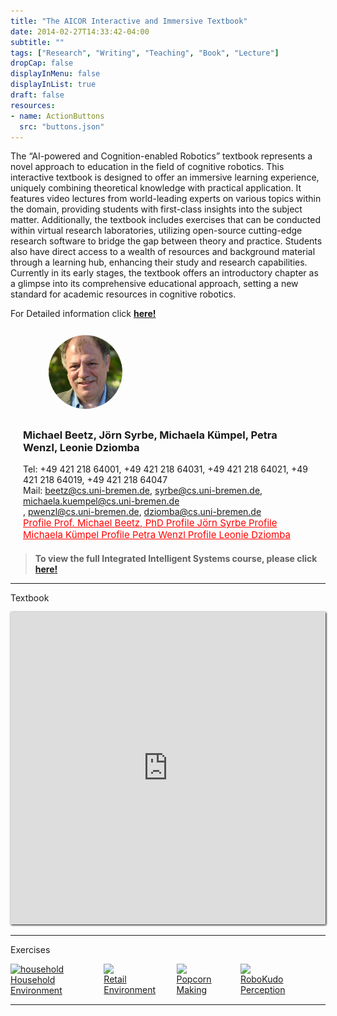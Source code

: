 ```yaml
---
title: "The AICOR Interactive and Immersive Textbook"
date: 2014-02-27T14:33:42-04:00
subtitle: ""
tags: ["Research", "Writing", "Teaching", "Book", "Lecture"]
dropCap: false
displayInMenu: false
displayInList: true
draft: false
resources:
- name: ActionButtons
  src: "buttons.json"
---
```


The “AI-powered and Cognition-enabled Robotics” textbook represents a novel
approach to education in the field of cognitive robotics. This interactive textbook is
designed to offer an immersive learning experience, uniquely combining theoretical
knowledge with practical application. It features video lectures from world-leading
experts on various topics within the domain, providing students with first-class
insights into the subject matter. Additionally, the textbook includes exercises that
can be conducted within virtual research laboratories, utilizing open-source
cutting-edge research software to bridge the gap between theory and practice.
Students also have direct access to a wealth of resources and background material
through a learning hub, enhancing their study and research capabilities. Currently in
its early stages, the textbook offers an introductory chapter as a glimpse into its
comprehensive educational approach, setting a new standard for academic resources
in cognitive robotics.

<div class="hidde-after-preview">
  For Detailed information click
  <a class="btn btn-success" target="_blank" href="the-aicor-interactive-and-immersive-textbook"><b>here!</b></a>
</div>

<!--more-->

 <div class="main-well-flex-container" style="margin:20px;align-items: center;">

  <div style="flex:30%;">
      <img src="mbeetz.jpg" width="200" style="clip-path: circle(35%);">
  </div>

  <div style="flex:70%;">
    <h3>Michael Beetz, Jörn Syrbe, Michaela Kümpel, Petra Wenzl, Leonie Dziomba</h3>
    Tel:     +49 421 218 64001, +49 421 218 64031, +49 421 218 64021, +49 421 218 64019, +49 421 218 64047 <br>
<!--    Fax:     +49 XXXXXXXXXX <br> -->
    Mail:    <a href="mailto:beetz@cs.uni-bremen.de">beetz@cs.uni-bremen.de</a>,
    <a href="mailto:syrbe@cs.uni-bremen.de">syrbe@cs.uni-bremen.de</a>,
     <a href="mailto:michaela.kuempel@cs.uni-bremen.de">michaela.kuempel@cs.uni-bremen.de</a><br>,
    <a href="mailto:pwenzl@cs.uni-bremen.de">pwenzl@cs.uni-bremen.de</a>,
    <a href="mailto:dziomba@cs.uni-bremen.de">dziomba@cs.uni-bremen.de</a><br>
    <a style="color:red" href="https://ai.uni-bremen.de/team/michael_beetz">
      <span style="font-size: 15px;">Profile Prof. Michael Beetz, PhD</span>
    </a>
    <a style="color:red" href="https://ai.uni-bremen.de/team/dr._jörn_syrbe">
      <span style="font-size: 15px;">Profile Jörn Syrbe</span>
    </a>
    <a style="color:red" href="https://ai.uni-bremen.de/team/michaela_kuempel">
      <span style="font-size: 15px;">Profile Michaela Kümpel</span>
    </a>
    <a style="color:red" href="https://ai.uni-bremen.de/team/petra_wenzl">
      <span style="font-size: 15px;">Profile Petra Wenzl</span>
    </a>
    <a style="color:red" href="https://ai.uni-bremen.de/team/leonie_dziomba">
      <span style="font-size: 15px;">Profile Leonie Dziomba</span>
    </a>
  </div>

</div>

> **To view the full Integrated Intelligent Systems course, please click <a class="btn btn-success" target="_blank" href="https://intel4coro.informatik.uni-bremen.de"><b>here!</b></a>**

---

Textbook

<iframe src="https://textbook.intel4coro.de" width="100%" height=500 style="border:none;box-shadow: 1px 1px 3px #000;" allowfullscreen></iframe>

---

Exercises

<div style="display:flex; overflow:auto;">
  <a href="https://binder.intel4coro.de/v2/gh/IntEL4CoRo/cram_teaching/researcher?urlpath=lab%2Ftree%2Flectures%2Fdemos%2Fhousehold.ipynb"
    target="_blank"
    style="display:flex; flex-direction:column;"
    class="btn btn-default">
      <img src="https://iris.informatik.uni-bremen.de/textbook/content/Ch01/18-joint-action.png" alt="household">
      <div>Household Environment</div>
  </a>
  <a href="https://binder.intel4coro.de/v2/gh/hawkina/COAI/save-state?urlpath=lab/tree/notebooks/retail_donbot.ipynb"
    target="_blank"
    style="display:flex; flex-direction:column;"
    class="btn btn-default">
      <img src="https://iris.informatik.uni-bremen.de/textbook/content/Ch01/14-retail-robots.png">
      <div>Retail Environment</div>
  </a>
  <a href="https://binder.intel4coro.de/v2/gh/IntEL4CoRo/cram_teaching/legacy?urlpath=lab%2Ftree%2Flectures%2Fdemos%2Fpopcorn.ipynb"
    target="_blank"
    style="display:flex; flex-direction:column;"
    class="btn btn-default">
      <img src="https://iris.informatik.uni-bremen.de/textbook/content/Ch01/01-holding-pot.png">
      <div>Popcorn Making</div>
  </a>
  <a href="https://binder.intel4coro.de/v2/git/https%3A%2F%2Fgitlab.informatik.uni-bremen.de%2Fyanxiang%2Frobokudo.git/binderhub"
    target="_blank"
    style="display:flex; flex-direction:column;"
    class="btn btn-default">
      <img src="https://robokudo.ai.uni-bremen.de/_images/rk_logo_v3-1000px.png">
      <div>RoboKudo Perception</div>
  </a>
</div>

---
